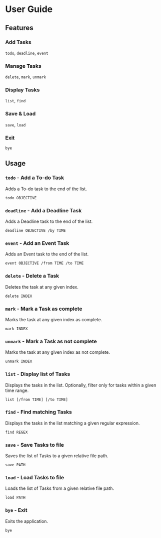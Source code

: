 # User Guide

## Features 

### Add Tasks

`todo`, `deadline`, `event`

### Manage Tasks

`delete`, `mark`, `unmark`

### Display Tasks

`list`, `find`

### Save & Load

`save`, `load`

### Exit

`bye`

## Usage

### `todo` - Add a To-do Task

Adds a To-do task to the end of the list.

```
todo OBJECTIVE
```

### `deadline` - Add a Deadline Task

Adds a Deadline task to the end of the list.

```
deadline OBJECTIVE /by TIME
```

### `event` - Add an Event Task

Adds an Event task to the end of the list.

```
event OBJECTIVE /from TIME /to TIME
```

### `delete` - Delete a Task

Deletes the task at any given index.

```
delete INDEX
```

### `mark` - Mark a Task as complete

Marks the task at any given index as complete.

```
mark INDEX
```

### `unmark` - Mark a Task as not complete

Marks the task at any given index as not complete.

```
unmark INDEX
```

### `list` - Display list of Tasks

Displays the tasks in the list. Optionally, filter only for tasks within a given time range.

```
list [/from TIME] [/to TIME]
```

### `find` - Find matching Tasks

Displays the tasks in the list matching a given regular expression.

```
find REGEX
```

### `save` - Save Tasks to file

Saves the list of Tasks to a given relative file path.

```
save PATH
```

### `load` - Load Tasks to file

Loads the list of Tasks from a given relative file path.

```
load PATH
```

### `bye` - Exit

Exits the application.

```
bye
```
